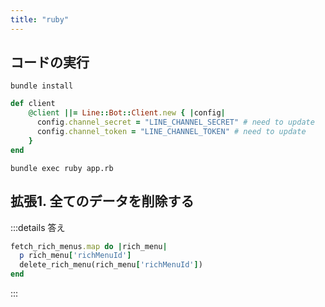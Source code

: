 ```yaml
---
title: "ruby"
---
```


## コードの実行

```shell
bundle install
```

```ruby:app.rb
def client
    @client ||= Line::Bot::Client.new { |config|
      config.channel_secret = "LINE_CHANNEL_SECRET" # need to update
      config.channel_token = "LINE_CHANNEL_TOKEN" # need to update
    }
end
```

```shell
bundle exec ruby app.rb
```

## 拡張1. 全てのデータを削除する

:::details 答え
```ruby:app.rb
fetch_rich_menus.map do |rich_menu|
  p rich_menu['richMenuId']
  delete_rich_menu(rich_menu['richMenuId'])
end
```
:::